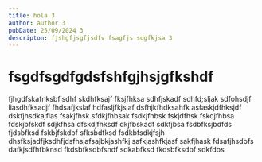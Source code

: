 ```yaml
---
title: hola 3
author: author 3
pubDate: 25/09/2024 3
descripton: fjshgfjsgfjsdfv fsagfjs sdgfkjsa 3
---
```

# fsgdfsgdfgdsfshfgjhsjgfkshdf
fjhgdfskafnksbfisdhf skdhfksajf fksjfhksa sdhfjskadf sdhfd;sljak sdfohsdjf liasdhfksadjf fhdsafjkslaf hdfasljfkjslaf dsfhjkfhdksahfk asfaskjdfhksjdf dskfjhsdkajflas fsakjfhsk sfdkjfhbsak fsdkjfhbsk fskjdfhsk fskdjfhbsa fdskjbfskdf sdjkfhsa dfskdjfhksdf dkjfbskadf sdkfjbsa fsdbfksjbdfds fjdsbfksd fskbjfskdbf sfksbdfksd fsdkbfsdkjfsjh dhsfksjadfjksdhfjdsfhsjafsajbkjashfkj safkjashfkjasf sakfjhask fdsafjhsdbfs dafkjsdfhfbknsd fkdsbfksdbfsndf sdkabfksd fkdsbfksdbf sdkfdbs
